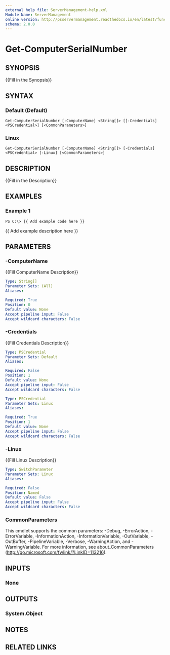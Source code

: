 ```yaml
---
external help file: ServerManagement-help.xml
Module Name: ServerManagement
online version: http://psservermanagement.readthedocs.io/en/latest/functions/Disable-SChannelFeature
schema: 2.0.0
---
```


# Get-ComputerSerialNumber

## SYNOPSIS
{{Fill in the Synopsis}}

## SYNTAX

### Default (Default)
```
Get-ComputerSerialNumber [-ComputerName] <String[]> [[-Credentials] <PSCredential>] [<CommonParameters>]
```

### Linux
```
Get-ComputerSerialNumber [-ComputerName] <String[]> [-Credentials] <PSCredential> [-Linux] [<CommonParameters>]
```

## DESCRIPTION
{{Fill in the Description}}

## EXAMPLES

### Example 1
```
PS C:\> {{ Add example code here }}
```

{{ Add example description here }}

## PARAMETERS

### -ComputerName
{{Fill ComputerName Description}}

```yaml
Type: String[]
Parameter Sets: (All)
Aliases:

Required: True
Position: 0
Default value: None
Accept pipeline input: False
Accept wildcard characters: False
```

### -Credentials
{{Fill Credentials Description}}

```yaml
Type: PSCredential
Parameter Sets: Default
Aliases:

Required: False
Position: 1
Default value: None
Accept pipeline input: False
Accept wildcard characters: False
```

```yaml
Type: PSCredential
Parameter Sets: Linux
Aliases:

Required: True
Position: 1
Default value: None
Accept pipeline input: False
Accept wildcard characters: False
```

### -Linux
{{Fill Linux Description}}

```yaml
Type: SwitchParameter
Parameter Sets: Linux
Aliases:

Required: False
Position: Named
Default value: False
Accept pipeline input: False
Accept wildcard characters: False
```

### CommonParameters
This cmdlet supports the common parameters: -Debug, -ErrorAction, -ErrorVariable, -InformationAction, -InformationVariable, -OutVariable, -OutBuffer, -PipelineVariable, -Verbose, -WarningAction, and -WarningVariable. For more information, see about_CommonParameters (http://go.microsoft.com/fwlink/?LinkID=113216).

## INPUTS

### None

## OUTPUTS

### System.Object

## NOTES

## RELATED LINKS
